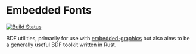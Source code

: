 # Embedded Fonts

[![Build Status](https://travis-ci.org/jamwaffles/embedded-fonts.svg?branch=master)](https://travis-ci.org/jamwaffles/embedded-fonts)

BDF utilities, primarily for use with [embedded-graphics](https://github.com/jamwaffles/embedded-graphics) but also aims to be a generally useful BDF toolkit written in Rust.
